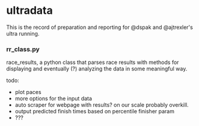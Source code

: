 # ultradata
This is the record of preparation and reporting for @dspak and @ajtrexler's ultra running.

### rr_class.py
race_results, a python class that parses race results with methods for displaying and eventually (?) analyzing the data in some meaningful way.   

todo:  
- plot paces 
- more options for the input data
- auto scraper for webpage with results?  on our scale probably overkill.
- output predicted finish times based on percentile finisher param
- ???